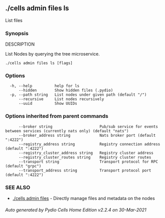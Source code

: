 ## ./cells admin files ls

List files

### Synopsis


DESCRIPTION
  
  List Nodes by querying the tree microservice.

 

```
./cells admin files ls [flags]
```

### Options

```
  -h, --help          help for ls
      --hidden        Show hidden files (.pydio)
  -p, --path string   List nodes under given path (default "/")
      --recursive     List nodes recursively
      --uuid          Show UUIDs
```

### Options inherited from parent commands

```
      --broker string                     Pub/sub service for events between services (currently nats only) (default "nats")
      --broker_address string             Nats broker port (default ":4222")
      --registry_address string           Registry connection address (default ":4222")
      --registry_cluster_address string   Registry cluster address
      --registry_cluster_routes string    Registry cluster routes
      --transport string                  Transport protocol for RPC (default "grpc")
      --transport_address string          Transport protocol port (default ":4222")
```

### SEE ALSO

* [./cells admin files](./cells-admin-files)	 - Directly manage files and metadata on the nodes

###### Auto generated by Pydio Cells Home Edition v2.2.4 on 30-Mar-2021
